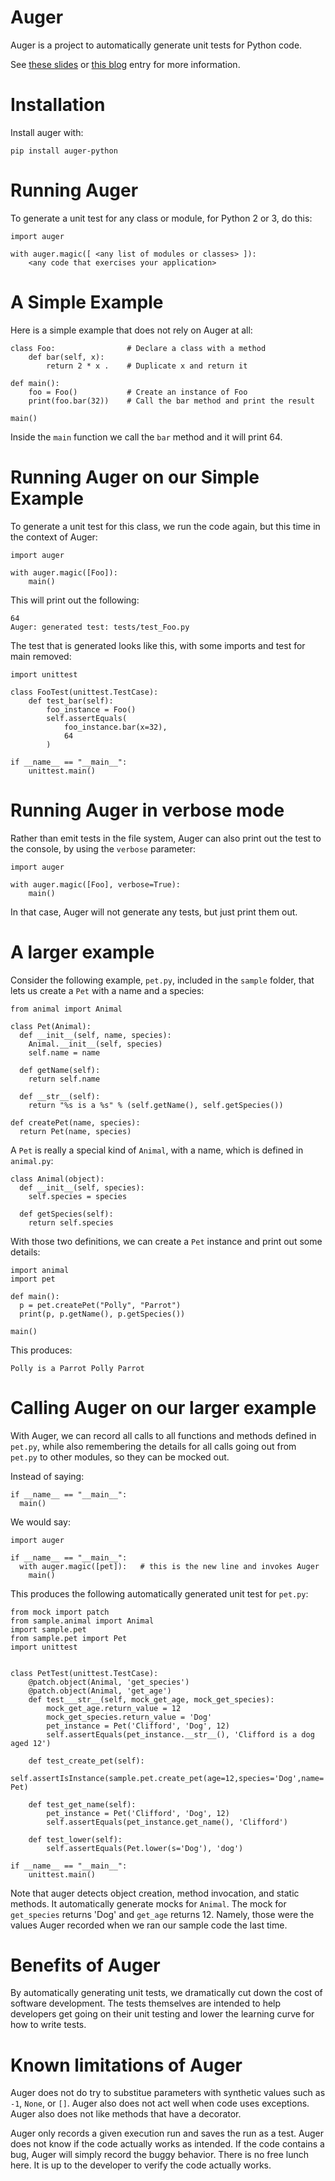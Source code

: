 # Auger
Auger is a project to automatically generate unit tests for Python code.

See
[these slides](http://goo.gl/PuZsgX)
or
[this blog](http://chrislaffra.blogspot.com/2016/12/auger-automatic-unit-test-generation.html)
entry for more information.

# Installation

Install auger with:

    pip install auger-python

# Running Auger
    
To generate a unit test for any class or module, for Python 2 or 3, do this:

    import auger

    with auger.magic([ <any list of modules or classes> ]):
        <any code that exercises your application>

# A Simple Example

Here is a simple example that does not rely on Auger at all:

    class Foo:                # Declare a class with a method
        def bar(self, x):
            return 2 * x .    # Duplicate x and return it

    def main():
        foo = Foo()           # Create an instance of Foo
        print(foo.bar(32))    # Call the bar method and print the result

    main()

Inside the `main` function we call the `bar` method and it will print 64.

# Running Auger on our Simple Example

To generate a unit test for this class, we run the code again, but this time in the context of Auger:

    import auger

    with auger.magic([Foo]):
        main()

This will print out the following:

    64
    Auger: generated test: tests/test_Foo.py

The test that is generated looks like this, with some imports and test for main removed:

    import unittest

    class FooTest(unittest.TestCase):
        def test_bar(self):
            foo_instance = Foo()
            self.assertEquals(
                foo_instance.bar(x=32),
                64
            )

    if __name__ == "__main__":
        unittest.main()

# Running Auger in verbose mode

Rather than emit tests in the file system, Auger can also print out the test to the console,
by using the `verbose` parameter:

    import auger

    with auger.magic([Foo], verbose=True):
        main()

In that case, Auger will not generate any tests, but just print them out.

# A larger example

Consider the following example, `pet.py`, included in the `sample` folder, that lets us create a `Pet` with a name and a species:

    from animal import Animal

    class Pet(Animal):
      def __init__(self, name, species):
        Animal.__init__(self, species)
        self.name = name

      def getName(self):
        return self.name

      def __str__(self):
        return "%s is a %s" % (self.getName(), self.getSpecies())

    def createPet(name, species):
      return Pet(name, species)

A `Pet` is really a special kind of `Animal`, with a name, which is defined in `animal.py`:

    class Animal(object):
      def __init__(self, species):
        self.species = species

      def getSpecies(self):
        return self.species

With those two definitions, we can create a `Pet` instance and print out some details:

    import animal
    import pet

    def main():
      p = pet.createPet("Polly", "Parrot")
      print(p, p.getName(), p.getSpecies())
      
    main()      

This produces:

    Polly is a Parrot Polly Parrot

# Calling Auger on our larger example

With Auger, we can record all calls to all functions and methods defined in `pet.py`,
while also remembering the details for all calls going out from `pet.py` to other modules,
so they can be mocked out.

Instead of saying:

    if __name__ == "__main__":
      main()

We would say:

    import auger
    
    if __name__ == "__main__":
      with auger.magic([pet]):   # this is the new line and invokes Auger
        main()

This produces the following automatically generated unit test for `pet.py`:

    from mock import patch
    from sample.animal import Animal
    import sample.pet
    from sample.pet import Pet
    import unittest


    class PetTest(unittest.TestCase):
        @patch.object(Animal, 'get_species')
        @patch.object(Animal, 'get_age')
        def test___str__(self, mock_get_age, mock_get_species):
            mock_get_age.return_value = 12
            mock_get_species.return_value = 'Dog'
            pet_instance = Pet('Clifford', 'Dog', 12)
            self.assertEquals(pet_instance.__str__(), 'Clifford is a dog aged 12')

        def test_create_pet(self):
            self.assertIsInstance(sample.pet.create_pet(age=12,species='Dog',name='Clifford'), Pet)

        def test_get_name(self):
            pet_instance = Pet('Clifford', 'Dog', 12)
            self.assertEquals(pet_instance.get_name(), 'Clifford')

        def test_lower(self):
            self.assertEquals(Pet.lower(s='Dog'), 'dog')

    if __name__ == "__main__":
        unittest.main()

Note that auger detects object creation, method invocation, and static methods. It automatically
generate mocks for `Animal`. The mock for `get_species` returns 'Dog' and `get_age` returns 12. 
Namely, those were the values Auger recorded when we ran our sample code the last time.

# Benefits of Auger

By automatically generating unit tests, we dramatically cut down the cost of software
development. The tests themselves are intended to help developers get going on their unit testing
and lower the learning curve for how to write tests.

# Known limitations of Auger

Auger does not do try to substitue parameters with synthetic values such as `-1`, `None`, or `[]`. 
Auger also does not act well when code uses exceptions. Auger also does not like methods that have a decorator.

Auger only records a given execution run and saves the run as a test. Auger does not know if the code actually
works as intended. If the code contains a bug, Auger will simply record the buggy behavior. There is no free
lunch here. It is up to the developer to verify the code actually works.
